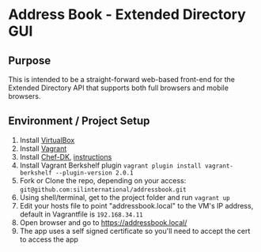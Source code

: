 # Address Book - Extended Directory GUI #

## Purpose ##
This is intended to be a straight-forward web-based front-end for the Extended 
Directory API that supports both full browsers and mobile browsers.

## Environment / Project Setup ##
1. Install [VirtualBox](http://www.virtualbox.org/wiki/Downloads)
2. Install [Vagrant](http://downloads.vagrantup.com/)
3. Install [Chef-DK](http://getchef.com/downloads/chef-dk), [instructions](http://docs.opscode.com/install_dk.html)
4. Install Vagrant Berkshelf plugin ```vagrant plugin install vagrant-berkshelf --plugin-version 2.0.1```
5. Fork or Clone the repo, depending on your access:
   ```git@github.com:silinternational/addressbook.git```
6. Using shell/terminal, get to the project folder and run ```vagrant up```
8. Edit your hosts file to point "addressbook.local" to the VM's IP address, default in Vagrantfile is ```192.168.34.11```
9. Open browser and go to <https://addressbook.local/>
10. The app uses a self signed certificate so you'll need to accept the cert to access the app
